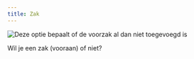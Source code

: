 ```yaml
---
title: Zak
---
```


![Deze optie bepaalt of de voorzak al dan niet toegevoegd is](/img/patterns/huey/options/pouch.png)

Wil je een zak (vooraan) of niet?